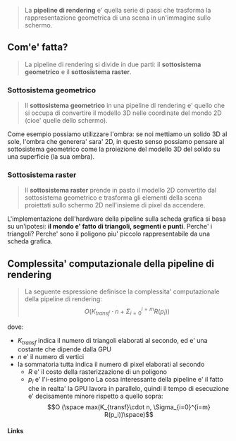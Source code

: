 >La **pipeline di rendering** e' quella serie di passi che trasforma la rappresentazione geometrica di una scena in un'immagine sullo schermo.

## Com'e' fatta?
>La pipeline di rendering si divide in due parti: il **sottosistema geometrico** e il **sottosistema raster**.

### Sottosistema geometrico
>Il **sottosistema geometrico** in una pipeline di rendering e' quello che si occupa di convertire il modello 3D nelle coordinate del mondo 2D (cioe' quelle dello schermo).

Come esempio possiamo utilizzare l'ombra: se noi mettiamo un solido 3D al sole, l'ombra che generera' sara' 2D, in questo senso possiamo pensare al sottosistema geometrico come la proiezione del modello 3D del solido su una superficie (la sua ombra).

### Sottosistema raster
>Il **sottosistema raster** prende in pasto il modello 2D convertito dal sottosistema geometrico e trasforma gli elementi della scena proiettati sullo schermo 2D nell'insieme di pixel da accendere.


L'implementazione dell'hardware della pipeline sulla scheda grafica si basa su un'ipotesi: **il mondo e' fatto di triangoli, segmenti e punti**. Perche' i triangoli? Perche' sono il poligono piu' piccolo rappresentabile da una scheda grafica.

## Complessita' computazionale della pipeline di rendering
>La seguente espressione definisce la complessita' computazionale della pipeline di rendering:
>	$$O (K_{transf}\cdot n + \Sigma_{i=0}^{i=m} R(p_i))$$

dove: 
- $K_{transf}$ indica il numero di triangoli elaborati al secondo, ed e' una costante che dipende dalla GPU
- $n$ e' il numero di vertici
- la sommatoria tutta indica il numero di pixel elaborati al secondo
	- $R$ e' il costo della rasterizzazione di un poligono
	- $p_i$ e' l'i-esimo poligono
La cosa interessante della pipeline e' il fatto che in realta' la GPU lavora in parallelo, quindi il tempo di esecuzione e' decisamente minore rispetto a quello sopra:
$$O (\space max(K_{transf}\cdot n, \Sigma_{i=0}^{i=m} R(p_i))\space)$$
#### Links

